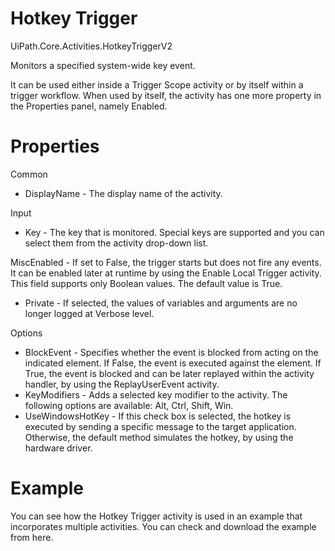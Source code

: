 ﻿# Hotkey Trigger

UiPath.Core.Activities.HotkeyTriggerV2

Monitors a specified system-wide key event.

It can be used either inside a Trigger Scope activity or by itself within a
            trigger workflow. When used by itself, the activity has one more property in the
            Properties panel, namely Enabled.

# Properties

Common

* DisplayName - The display name of the activity.

Input

* Key - The key that is monitored. Special keys are supported and you can select them from the activity drop-down list.

MiscEnabled - If set to False, the trigger starts but does not
                        fire any events. It can be enabled later at runtime by using the Enable
                            Local Trigger activity. This field supports only Boolean
                        values. The default value is True.

* Private - If selected, the values of variables and arguments are no longer logged at Verbose level.

Options

* BlockEvent - Specifies whether the event is blocked from acting on the indicated element. If False, the event is executed against the element. If True, the event is blocked and can be later replayed within the activity handler, by using the ReplayUserEvent activity.
* KeyModifiers - Adds a selected key modifier to the activity. The following options are available: Alt, Ctrl, Shift, Win.
* UseWindowsHotKey - If this check box is selected, the hotkey is executed by sending a specific message to the target application. Otherwise, the default method simulates the hotkey, by using the hardware driver.

# Example

You can see how the Hotkey Trigger activity is used in an example that incorporates multiple activities. You can check and download the example from here.
